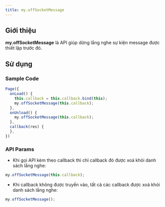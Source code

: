 ```yaml
---
title: my.offSocketMessage
---
```


## Giới thiệu

**my.offSocketMessage** là API giúp dừng lắng nghe sự kiện message được thiết lập trước đó.

## Sử dụng

### Sample Code

```js
Page({
  onLoad() {
    this.callback = this.callback.bind(this);
    my.offSocketMessage(this.callback);
  },
  onUnload() {
    my.offSocketMessage(this.callback);
  },
  callback(res) {
  },
})
```

### API Params

- Khi gọi API kèm theo callback thì chỉ callback đó được xoá khỏi danh sách lắng nghe:

```js
my.offSocketMessage(this.callback);
```

- Khi callback không được truyền vào, tất cả các callback được xoá khỏi danh sách lắng nghe:
  
```js
my.offSocketMessage();
```